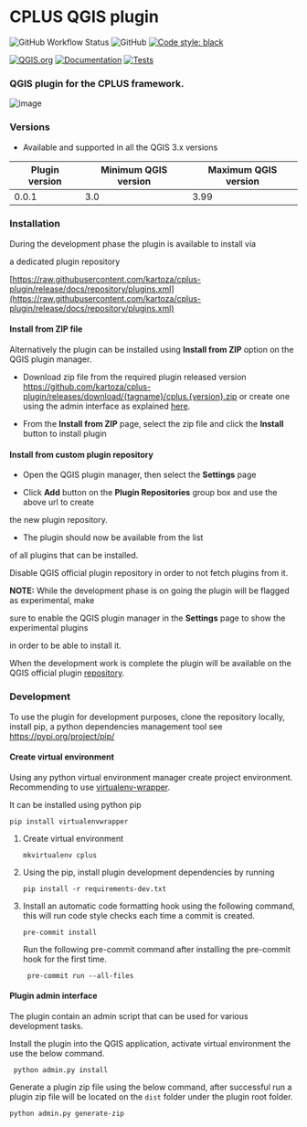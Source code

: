 # CPLUS QGIS plugin
![GitHub Workflow Status](https://img.shields.io/github/actions/workflow/status/kartoza/cplus-plugin/ci.yml?branch=main)
![GitHub](https://img.shields.io/github/license/kartoza/cplus-plugin)
[![Code style: black](https://img.shields.io/badge/code%20style-black-000000.svg)](https://github.com/psf/black)

[![QGIS.org](https://img.shields.io/badge/QGIS.org-ondevelopment-yellow)](https://plugins.qgis.org/plugins/ci-cplus-plugin/)
[![Documentation](https://img.shields.io/badge/Documentation-onprogress-inactive)](https://github.com/kartoza/ci-cplus/actions/workflows/doc.yml)
[![Tests](https://img.shields.io/badge/Tests-onprogress-inactive)](https://github.com/kartoza/ci-cplus-plugin/actions/workflows/ci.yml)


### QGIS plugin for the CPLUS framework.

![image](https://raw.githubusercontent.com/kartoza/cplus-plugin/master/docs/img/logos/cplus_logo.svg)


### Versions

* Available and supported in all the QGIS 3.x versions

| Plugin version   | Minimum QGIS version | Maximum QGIS version |
|-------------|----------|------|
| 0.0.1   | 3.0          | 3.99 |

### Installation


During the development phase the plugin is available to install via 

a dedicated plugin repository 

[https://raw.githubusercontent.com/kartoza/cplus-plugin/release/docs/repository/plugins.xml](https://raw.githubusercontent.com/kartoza/cplus-plugin/release/docs/repository/plugins.xml)

[//]: # ()
[//]: # (#### Install from QGIS plugin repository)

[//]: # ()
[//]: # (- Open QGIS application and open plugin manager.)

[//]: # (- Search for `CPLUS` in the All page of the plugin manager.)

[//]: # (- From the found results, click on the `CPLUS` result item and a page with plugin information will show up. )

[//]: # (  )
[//]: # (- Click the `Install Plugin` button at the bottom of the dialog to install the plugin.)

[//]: # ()

#### Install from ZIP file

Alternatively the plugin can be installed using **Install from ZIP** option on the 
QGIS plugin manager. 

- Download zip file from the required plugin released version
https://github.com/kartoza/cplus-plugin/releases/download/{tagname}/cplus.{version}.zip or create one
using the admin interface as explained [here](https://github.com/kartoza/cplus-plugin#plugin-admin-interface).

- From the **Install from ZIP** page, select the zip file and click the **Install** button to install plugin

#### Install from custom plugin repository


- Open the QGIS plugin manager, then select the **Settings** page


- Click **Add** button on the **Plugin Repositories** group box and use the above url to create

the new plugin repository.

- The plugin should now be available from the list

of all plugins that can be installed.


Disable QGIS official plugin repository in order to not fetch plugins from it.

**NOTE:** While the development phase is on going the plugin will be flagged as experimental, make

sure to enable the QGIS plugin manager in the **Settings** page to show the experimental plugins

in order to be able to install it.


When the development work is complete the plugin will be available on the QGIS
official plugin [repository](https://plugins.qgis.org/plugins).


### Development 

To use the plugin for development purposes, clone the repository locally,
install pip, a python dependencies management tool see https://pypi.org/project/pip/

#### Create virtual environment

Using any python virtual environment manager create project environment. 
Recommending to use [virtualenv-wrapper](https://virtualenvwrapper.readthedocs.io/en/latest/).

It can be installed using python pip 

```
pip install virtualenvwrapper
```

 1. Create virtual environment

    ```
    mkvirtualenv cplus
    ```

2. Using the pip, install plugin development dependencies by running 

    ```
    pip install -r requirements-dev.txt
    ```

3. Install an automatic code formatting hook using the following command, 
   this will run code style checks each time a commit is created.
    ```
    pre-commit install
    ```
   Run the following pre-commit command after installing the pre-commit hook
   for the first time.
   ```
    pre-commit run --all-files
   ```

#### Plugin admin interface
The plugin contain an admin script that can be used for various development tasks.

Install the plugin into the QGIS application, activate virtual environment the use the below command.
```
 python admin.py install
```

Generate a plugin zip file using the below command, after successful run a plugin zip file will be located
on the `dist` folder under the plugin root folder.

```
python admin.py generate-zip
```
